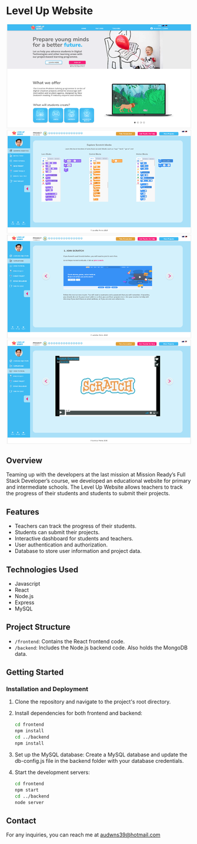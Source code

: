 # Level Up Website 

![LevelUp](readme-images/home.png)
![LevelUp](readme-images/block.png)
![LevelUp](readme-images/scratch.png)
![LevelUp](readme-images/video.png)


## Overview 

Teaming up with the developers at the last mission at Mission Ready’s Full Stack Developer’s course, we developed an educational website for primary and intermediate schools. The Level Up Website allows teachers to track the progress of their students and students to submit their projects.


## Features

- Teachers can track the progress of their students.
- Students can submit their projects.
- Interactive dashboard for students and teachers.
- User authentication and authorization.
- Database to store user information and project data.

## Technologies Used

- Javascript
- React
- Node.js
- Express
- MySQL 

## Project Structure

- `/frontend`: Contains the React frontend code.
- `/backend`: Includes the Node.js backend code. Also holds the MongoDB data.


## Getting Started 

### Installation and Deployment

1. Clone the repository and navigate to the project's root directory.

2. Install dependencies for both frontend and backend:
    ```bash   
    cd frontend
    npm install
    cd ../backend
    npm install
    ```

3. Set up the MySQL database:
   Create a MySQL database and update the db-config.js file in the backend folder with your database credentials.


4. Start the development servers:
    ```bash
    cd frontend
    npm start
    cd ../backend
    node server
    ```

## Contact

For any inquiries, you can reach me at audwns39@hotmail.com 